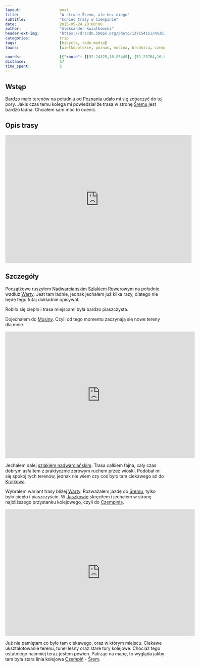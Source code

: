 ```yaml
---
layout:                 post
title:                  "W stronę Śremu, ale bez niego"
subtitle:               "koniec trasy w Czempinie"
date:                   2015-05-24 20:00:00
author:                 "Aleksander Kwiatkowski"
header-ext-img:         "https://drscdn.500px.org/photo/137154151/m%3D2048/5d17bcb45467e65bba131a334e9c47bf"
categories:             trip
tags:                   [bicycle, todo_media]
towns:                  [wielkopolskie, poznan, mosina, brodnica, czempin]

coords:                 [{"route": [[52.24325,16.85449], [52.23704,16.88152], [52.21707,16.90693], [52.20844,16.95045], [52.19818,16.95628], [52.18908,16.97439], [52.14223,16.97448], [52.13638,16.92650], [52.15102,16.84307], [52.15450,16.82385], [52.14428,16.76943], [52.13912,16.75346]], "type": "bicycle"}, {"route": [[52.14197,16.75640], [52.18377,16.79957], [52.24115,16.85218], [52.29499,16.87081], [52.40331,16.91209]], "type": "train"}]
distance:               57
time_spent:             5
---
```


[vimeo-1]:                   https://vimeo.com/129367038
[vimeo-2]:                   https://vimeo.com/129367037

[wiki-poznan]:                  https://pl.wikipedia.org/wiki/Pozna%C5%84
[wiki-srem]:                    https://pl.wikipedia.org/wiki/%C5%9Arem
[wiki-nadwarcianski]:           https://pl.wikipedia.org/wiki/Nadwarcia%C5%84ski_Szlak_Rowerowy
[wiki-warta]:                   https://pl.wikipedia.org/wiki/Warta
[wiki-mosina]:                  https://pl.wikipedia.org/wiki/Mosina
[wiki-krajkowo]:                https://pl.wikipedia.org/wiki/Krajkowo_(wojew%C3%B3dztwo_wielkopolskie)
[wiki-czempin]:                 https://pl.wikipedia.org/wiki/Czempi%C5%84
[wiki-jaszkowo]:                https://pl.wikipedia.org/wiki/Jaszkowo_(powiat_%C5%9Bremski)

Wstęp
-----

Bardzo mało terenów na południu od [Poznania][wiki-poznan] udało mi się zobaczyć do tej pory.
Jakiś czas temu kolega mi
powiedział że trasa w stronę [Śremu][wiki-srem] jest bardzo ładna. Chciałem sam móc to ocenić.

Opis trasy
----------

<iframe height='405' width='590' frameborder='0' allowtransparency='true' scrolling='no' src='https://www.strava.com/activities/310999387/embed/b414c49f8356ad87bcb87a825a4e8ce2a82f2984'></iframe>

Szczegóły
---------

Początkowo ruszyłem [Nadwarciańskim Szlakiem Rowerowym][wiki-nadwarcianski] na południe wzdłuż
[Warty][wiki-warta]. Jest tam ładnie, jednak jechałem już kilka razy, dlatego nie będę
tego tutaj dokładnie opisywał.

Robiło się ciepło i trasa miejscami była bardzo piaszczysta.

Dojechałem do [Mosiny][wiki-mosina]. Czyli od tego momentu zaczynają się nowe tereny dla mnie.

<div class="vimeo"><iframe src='http://player.vimeo.com/video/129367038' width="600" height="400" frameborder="0" webkitAllowFullScreen mozallowfullscreen allowFullScreen> </iframe></div>

Jechałem dalej [szlakiem nadwarciańskim][wiki-nadwarcianski]. Trasa całkiem fajna,
cały czas dobrym asfaltem z praktycznie zerowym ruchem przez wioski. Podobał
mi się spokój tych terenów, jednak nie wiem czy coś było tam ciekawego aż do [Krajkowa][wiki-krajkowo].

Wybrałem wariant trasy bliżej [Warty][wiki-warta]. Rozważałem jazdę do [Śremu][wiki-srem],
tylko było ciepło i piaszczyście. W [Jaszkowie][wiki-jaszkowo] skręciłem i
jechałem w stronę najbliższego przystanku kolejowego, czyli do [Czempinia][wiki-czempin].

<div class="vimeo"><iframe src='http://player.vimeo.com/video/129367037' width="600" height="400" frameborder="0" webkitAllowFullScreen mozallowfullscreen allowFullScreen> </iframe></div>

Już nie pamiętam co było tam ciekawego, oraz w którym miejscu. Ciekawe ukształotowanie terenu,
tunel leśny oraz stare tory kolejowe. Chociaż tego ostatniego najmniej teraz jestem pewien.
Patrząc na mapę, to wygląda jakby tam była stara linia kolejowa [Czempiń][wiki-czempin] -
[Śrem][wiki-srem].
